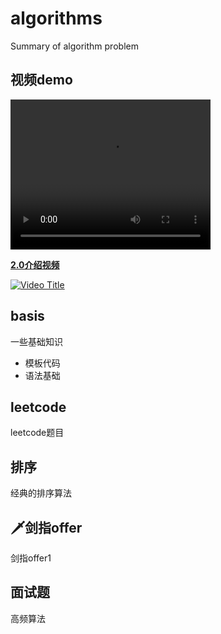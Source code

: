 # algorithms

Summary of algorithm problem

## 视频demo

<video width="320" height="240" controls>
    <source src="https://ksdb-blogimg.oss-cn-beijing.aliyuncs.com/offline-video_9ff1a430b8d1fb095a75666ce8bc22e0.mp4" type="video/mp4">
</video>


<a href="https://www.bilibili.com/video/BV1184y1w7aP"><strong>2.0介绍视频</strong></a>


[![Video Title]()](
https://github.com/yanzhenxing123/algorithms/assets/61019432/0bac3844-392c-4c48-a50d-9d7defacf3fe?autoplay=1)


## basis

一些基础知识

+ 模板代码
+ 语法基础


## leetcode

leetcode题目

## 排序

经典的排序算法

## 🗡剑指offer

剑指offer1

## 面试题

高频算法

